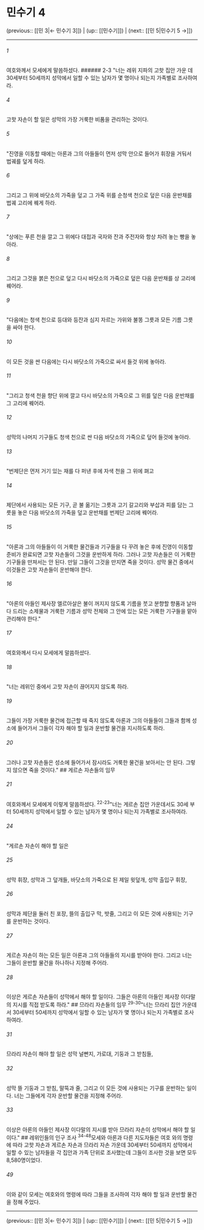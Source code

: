# 민수기 4

(previous:: [[민 3|← 민수기 3]]) | (up:: [[민수기]]) | (next:: [[민 5|민수기 5 →]])

***




###### 1 

여호와께서 모세에게 말씀하셨다. ###### 2-3 "너는 레위 지파의 고핫 집안 가운 데 30세부터 50세까지 성막에서 일할 수 있는 남자가 몇 명이나 되는지 가족별로 조사하여라. 



###### 4 

고핫 자손이 할 일은 성막의 가장 거룩한 비품을 관리하는 것이다. 



###### 5 

"진영을 이동할 때에는 아론과 그의 아들들이 먼저 성막 안으로 들어가 휘장을 거둬서 법궤를 덮게 하라. 



###### 6 

그리고 그 위에 바닷소의 가죽을 덮고 그 가죽 위를 순청색 천으로 덮은 다음 운반채를 법궤 고리에 꿰게 하라. 



###### 7 

"상에는 푸른 천을 깔고 그 위에다 대접과 국자와 잔과 주전자와 항상 차려 놓는 빵을 놓아라. 



###### 8 

그리고 그것을 붉은 천으로 덮고 다시 바닷소의 가죽으로 덮은 다음 운반채를 상 고리에 꿰어라. 



###### 9 

"다음에는 청색 천으로 등대와 등잔과 심지 자르는 가위와 불똥 그릇과 모든 기름 그릇을 싸야 한다. 



###### 10 

이 모든 것을 싼 다음에는 다시 바닷소의 가죽으로 싸서 들것 위에 놓아라. 



###### 11 

"그리고 청색 천을 향단 위에 깔고 다시 바닷소의 가죽으로 그 위를 덮은 다음 운반채를 그 고리에 꿰어라. 



###### 12 

성막의 나머지 기구들도 청색 천으로 싼 다음 바닷소의 가죽으로 덮어 들것에 놓아라. 



###### 13 

"번제단은 먼저 거기 있는 재를 다 퍼낸 후에 자색 천을 그 위에 펴고 



###### 14 

제단에서 사용되는 모든 기구, 곧 불 옮기는 그릇과 고기 갈고리와 부삽과 피를 담는 그릇을 놓은 다음 바닷소의 가죽을 덮고 운반채를 번제단 고리에 꿰어라. 



###### 15 

"아론과 그의 아들들이 이 거룩한 물건들과 기구들을 다 꾸려 놓은 후에 진영이 이동할 준비가 완료되면 고핫 자손들이 그것을 운반하게 하라. 그러나 고핫 자손들은 이 거룩한 기구들을 만져서는 안 된다. 만일 그들이 그것을 만지면 죽을 것이다. 성막 물건 중에서 이것들은 고핫 자손들이 운반해야 한다. 



###### 16 

"아론의 아들인 제사장 엘르아살은 불이 꺼지지 않도록 기름을 붓고 분향할 향품과 날마다 드리는 소제물과 거룩한 기름과 성막 전체와 그 안에 있는 모든 거룩한 기구들을 맡아 관리해야 한다." 



###### 17 

여호와께서 다시 모세에게 말씀하셨다. 



###### 18 

"너는 레위인 중에서 고핫 자손이 끊어지지 않도록 하라. 



###### 19 

그들이 가장 거룩한 물건에 접근할 때 죽지 않도록 아론과 그의 아들들이 그들과 함께 성소에 들어가서 그들이 각자 해야 할 일과 운반할 물건을 지시하도록 하라. 



###### 20 

그러나 고핫 자손들은 성소에 들어가서 잠시라도 거룩한 물건을 보아서는 안 된다. 그렇지 않으면 죽을 것이다." ## 게르손 자손들의 임무 



###### 21 

여호와께서 모세에게 이렇게 말씀하셨다. <sup class="versenum">22-23</sup>"너는 게르손 집안 가운데서도 30세 부터 50세까지 성막에서 일할 수 있는 남자가 몇 명이나 되는지 가족별로 조사하여라. 



###### 24 

"게르손 자손이 해야 할 일은 



###### 25 

성막 휘장, 성막과 그 덮개들, 바닷소의 가죽으로 된 제일 윗덮개, 성막 출입구 휘장, 



###### 26 

성막과 제단을 둘러 친 포장, 뜰의 출입구 막, 밧줄, 그리고 이 모든 것에 사용되는 기구를 운반하는 것이다. 



###### 27 

게르손 자손이 하는 모든 일은 아론과 그의 아들들의 지시를 받아야 한다. 그리고 너는 그들이 운반할 물건을 하나하나 지정해 주어라. 



###### 28 

이상은 게르손 자손들이 성막에서 해야 할 일이다. 그들은 아론의 아들인 제사장 이다말의 지시를 직접 받도록 하라." ## 므라리 자손들의 임무 <sup class="versenum">29-30</sup>"너는 므라리 집안 가운데서 30세부터 50세까지 성막에서 일할 수 있는 남자가 몇 명이나 되는지 가족별로 조사하여라. 



###### 31 

므라리 자손이 해야 할 일은 성막 널빤지, 가로대, 기둥과 그 받침들, 



###### 32 

성막 뜰 기둥과 그 받침, 말뚝과 줄, 그리고 이 모든 것에 사용되는 기구를 운반하는 일이다. 너는 그들에게 각자 운반할 물건을 지정해 주어라. 



###### 33 

이상은 아론의 아들인 제사장 이다말의 지시를 받아 므라리 자손이 성막에서 해야 할 일이다." ## 레위인들의 인구 조사 <sup class="versenum">34-48</sup>모세와 아론과 다른 지도자들은 여호 와의 명령에 따라 고핫 자손과 게르손 자손과 므라리 자손 가운데 30세부터 50세까지 성막에서 일할 수 있는 남자들을 각 집안과 가족 단위로 조사했는데 그들이 조사한 것을 보면 모두 8,580명이었다. 



###### 49 

이와 같이 모세는 여호와의 명령에 따라 그들을 조사하여 각자 해야 할 일과 운반할 물건을 정해 주었다.

***

(previous:: [[민 3|← 민수기 3]]) | (up:: [[민수기]]) | (next:: [[민 5|민수기 5 →]])
